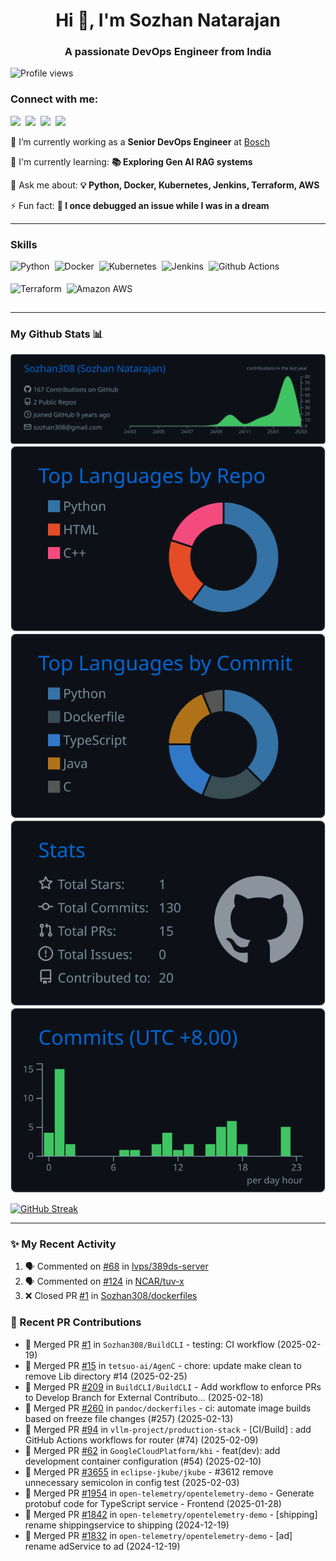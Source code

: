 <h1 align="center">Hi 👋, I'm Sozhan Natarajan</h1>
<h3 align="center">A passionate DevOps Engineer from India</h3>

<!--
**Sozhan308/Sozhan308** is a ✨ _special_ ✨ repository because its `README.md` (this file) appears on your GitHub profile.

Here are some ideas to get you started:

- 🔭 I’m currently working on ...
- 🌱 I’m currently learning ...
- 👯 I’m looking to collaborate on ...
- 🤔 I’m looking for help with ...
- 💬 Ask me about ...
- 📫 How to reach me: ...
- 😄 Pronouns: ...
- ⚡ Fun fact: ...
-->

![Profile views](https://komarev.com/ghpvc/?username=Sozhan308&label=Profile%20views&color=0e75b6&style=flat)

**<h3 align="left">Connect with me:</h3>** 
<p align="left"><a href="https://www.linkedin.com/in/sozhan-natarajan" target="_blank"><img src="https://img.shields.io/badge/LinkedIn-0077B5?style=for-the-badge&logo=linkedin&logoColor=white" height="28" style="margin-right: 4px"></a> <a href="https://twitter.com/sozhan308" target="_blank"><img src="https://img.shields.io/badge/Twitter-000000?style=for-the-badge&logo=X&logoColor=white" height="28" style="margin-right: 4px"></a> <a href="https://www.reddit.com/user/sozhan803" target="_blank"><img src="https://img.shields.io/badge/Reddit-FF4500?style=for-the-badge&logo=reddit&logoColor=white" height="28" style="margin-right: 4px"></a> <a href="https://github.com/Sozhan308" target="_blank"><img src="https://img.shields.io/badge/GitHub-100000?style=for-the-badge&logo=github&logoColor=white" height="28" style="margin-right: 4px"></a></p>

💼 I’m currently working as a **Senior DevOps Engineer** at [Bosch](https://github.com/bosch)

🌱 I'm currently learning: **📚 Exploring Gen AI RAG systems**

💬 Ask me about: **💡 Python, Docker, Kubernetes, Jenkins, Terraform, AWS**

⚡ Fun fact: **🎢 I once debugged an issue while I was in a dream**

---

 **<h3 align="left">Skills</h3>**

<div style="display: flex; flex-wrap: wrap; gap: 4px; justify-content: left;"><img src="https://img.shields.io/badge/Python-306998?logo=python&logoColor=white" height="32" alt="Python" style="margin-right: 4px"> <img src="https://img.shields.io/badge/Docker-2496ED?logo=docker&logoColor=white" height="32" alt="Docker" style="margin-right: 4px"> <img src="https://img.shields.io/badge/Kubernetes-326CE5?logo=kubernetes&logoColor=white" height="32" alt="Kubernetes" style="margin-right: 4px"> <img src="https://img.shields.io/badge/Jenkins-D24939?logo=jenkins&logoColor=white" height="32" alt="Jenkins" style="margin-right: 4px"> <img src="https://img.shields.io/badge/Github_Actions-232F3E?logo=Github-Actions&logoColor=Red" height="32" alt="Github Actions" style="margin-right: 4px"> <img src="https://img.shields.io/badge/Terraform-623CE4?logo=terraform&logoColor=white" height="32" alt="Terraform" style="margin-right: 4px"> <img src="https://img.shields.io/badge/AWS-232F3E?logo=aws&logoColor=white" height="32" alt="Amazon AWS" style="margin-right: 4px"></div>


---

### My Github Stats 📊

[![](https://raw.githubusercontent.com/Sozhan308/Sozhan308/main/profile-summary-card-output/github_dark/0-profile-details.svg)](https://github.com/vn7n24fzkq/github-profile-summary-cards)
[![](https://raw.githubusercontent.com/Sozhan308/Sozhan308/main/profile-summary-card-output/github_dark/1-repos-per-language.svg)](https://github.com/vn7n24fzkq/github-profile-summary-cards) [![](https://raw.githubusercontent.com/Sozhan308/Sozhan308/main/profile-summary-card-output/github_dark/2-most-commit-language.svg)](https://github.com/vn7n24fzkq/github-profile-summary-cards)
[![](https://raw.githubusercontent.com/Sozhan308/Sozhan308/main/profile-summary-card-output/github_dark/3-stats.svg)](https://github.com/vn7n24fzkq/github-profile-summary-cards) [![](https://raw.githubusercontent.com/Sozhan308/Sozhan308/main/profile-summary-card-output/github_dark/4-productive-time.svg)](https://github.com/vn7n24fzkq/github-profile-summary-cards)


[![GitHub Streak](https://streak-stats.demolab.com/?user=Sozhan308&theme=ads-juicy-fresh)](https://git.io/streak-stats)

<!--
For future use
<a href="https://www.instagram.com/hemant.gz/">
  <img align="left" alt="Instagram" width="22px" src="https://cdn.jsdelivr.net/npm/simple-icons@v3/icons/instagram.svg" />
</a>
<a href="https://leetcode.com//">
  <img align="left" alt="Leetcode" width="22px" src="https://cdn.jsdelivr.net/npm/simple-icons@v3/icons/leetcode.svg" />
</a>
-->

---

### ✨ My Recent Activity
<!--START_SECTION:activity-->
1. 🗣 Commented on [#68](https://github.com/lvps/389ds-server/issues/68#issuecomment-2757606954) in [lvps/389ds-server](https://github.com/lvps/389ds-server)
2. 🗣 Commented on [#124](https://github.com/NCAR/tuv-x/issues/124#issuecomment-2756646886) in [NCAR/tuv-x](https://github.com/NCAR/tuv-x)
3. ❌ Closed PR [#1](https://github.com/Sozhan308/dockerfiles/pull/1) in [Sozhan308/dockerfiles](https://github.com/Sozhan308/dockerfiles)
<!--END_SECTION:activity-->


### 🤝 Recent PR Contributions

- 🔄 Merged PR [#1](https://github.com/Sozhan308/BuildCLI/pull/1) in `Sozhan308/BuildCLI` - testing: CI workflow (2025-02-19)
- 🔄 Merged PR [#15](https://github.com/tetsuo-ai/AgenC/pull/15) in `tetsuo-ai/AgenC` - chore: update make clean to remove Lib directory #14 (2025-02-25)
- 🔄 Merged PR [#209](https://github.com/BuildCLI/BuildCLI/pull/209) in `BuildCLI/BuildCLI` - Add workflow to enforce PRs to Develop Branch for External Contributo… (2025-02-18)
- 🔄 Merged PR [#260](https://github.com/pandoc/dockerfiles/pull/260) in `pandoc/dockerfiles` - ci: automate image builds based on freeze file changes (#257) (2025-02-13)
- 🔄 Merged PR [#94](https://github.com/vllm-project/production-stack/pull/94) in `vllm-project/production-stack` - [CI/Build] : add GitHub Actions workflows for router (#74) (2025-02-09)
- 🔄 Merged PR [#62](https://github.com/GoogleCloudPlatform/khi/pull/62) in `GoogleCloudPlatform/khi` - feat(dev): add development container configuration (#54) (2025-02-10)
- 🔄 Merged PR [#3655](https://github.com/eclipse-jkube/jkube/pull/3655) in `eclipse-jkube/jkube` - #3612 remove unnecessary semicolon in config test (2025-02-03)
- 🔄 Merged PR [#1954](https://github.com/open-telemetry/opentelemetry-demo/pull/1954) in `open-telemetry/opentelemetry-demo` - Generate protobuf code for TypeScript service - Frontend (2025-01-28)
- 🔄 Merged PR [#1842](https://github.com/open-telemetry/opentelemetry-demo/pull/1842) in `open-telemetry/opentelemetry-demo` - [shipping] rename shippingservice to shipping (2024-12-19)
- 🔄 Merged PR [#1832](https://github.com/open-telemetry/opentelemetry-demo/pull/1832) in `open-telemetry/opentelemetry-demo` - [ad] rename adService to ad (2024-12-19)


